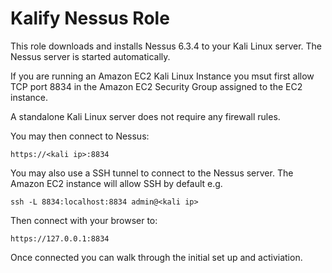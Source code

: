 Kalify Nessus Role
==================

This role downloads and installs Nessus 6.3.4 to your Kali Linux server.
The Nessus server is started automatically.

If you are running an Amazon EC2 Kali Linux Instance you msut first allow TCP
port 8834 in the Amazon EC2 Security Group assigned to the EC2 instance.

A standalone Kali Linux server does not require any firewall rules.

You may then connect to Nessus:

    https://<kali ip>:8834

You may also use a SSH tunnel to connect to the Nessus server. The Amazon EC2
instance will allow SSH by default e.g.

    ssh -L 8834:localhost:8834 admin@<kali ip>

Then connect with your browser to:

    https://127.0.0.1:8834

Once connected you can walk through the initial set up and activiation.
